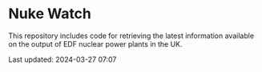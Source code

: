 # Nuke Watch

This repository includes code for retrieving the latest information available on the output of EDF nuclear power plants in the UK.

Last updated: 2024-03-27 07:07
